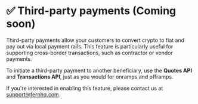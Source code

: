 # ✅ Third-party payments (Coming soon)

Third-party payments allow your customers to convert crypto to fiat and pay out via local payment rails. This feature is particularly useful for supporting cross-border transactions, such as contractor or vendor payments.

To initiate a third-party payment to another beneficiary, use the **Quotes API** and **Transactions API**, just as you would for onramps and offramps.

If you're interested in enabling this feature, please contact us at support@fernhq.com.
